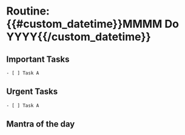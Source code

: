 # Routine: {{#custom_datetime}}MMMM Do YYYY{{/custom_datetime}}


## Important Tasks
	- [ ] Task A

## Urgent Tasks
	- [ ] Task A

## Mantra of the day